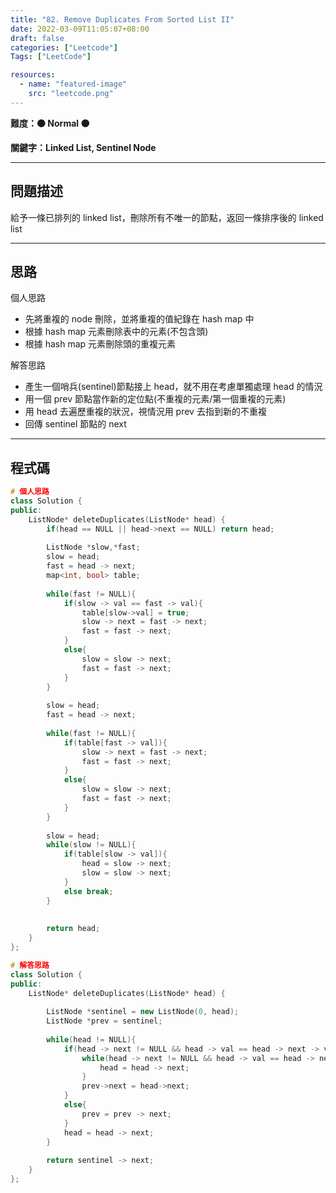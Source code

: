 ```yaml
---
title: "82. Remove Duplicates From Sorted List II"
date: 2022-03-09T11:05:07+08:00
draft: false
categories: ["Leetcode"]
Tags: ["LeetCode"]

resources:
  - name: "featured-image"
    src: "leetcode.png"
---
```


**難度：🟠 Normal 🟠**

**關鍵字：Linked List, Sentinel Node**

<!--more-->
---

## 問題描述

給予一條已排列的 linked list，刪除所有不唯一的節點，返回一條排序後的 linked list

---

## 思路

個人思路
- 先將重複的 node 刪除，並將重複的值紀錄在 hash map 中
- 根據 hash map 元素刪除表中的元素(不包含頭)
- 根據 hash map 元素刪除頭的重複元素

解答思路
- 產生一個哨兵(sentinel)節點接上 head，就不用在考慮單獨處理 head 的情況
- 用一個 prev 節點當作新的定位點(不重複的元素/第一個重複的元素)
- 用 head 去遍歷重複的狀況，視情況用 prev 去指到新的不重複
- 回傳 sentinel 節點的 next

---

## 程式碼

```c++
# 個人思路
class Solution {
public:
    ListNode* deleteDuplicates(ListNode* head) {
        if(head == NULL || head->next == NULL) return head;
        
        ListNode *slow,*fast;
        slow = head;
        fast = head -> next;
        map<int, bool> table;
        
        while(fast != NULL){
            if(slow -> val == fast -> val){
                table[slow->val] = true;
                slow -> next = fast -> next;
                fast = fast -> next;
            }
            else{
                slow = slow -> next;
                fast = fast -> next;
            }
        }
        
        slow = head;
        fast = head -> next;
        
        while(fast != NULL){
            if(table[fast -> val]){
                slow -> next = fast -> next;
                fast = fast -> next;
            }
            else{
                slow = slow -> next;
                fast = fast -> next;
            }
        }
        
        slow = head;
        while(slow != NULL){
            if(table[slow -> val]){
                head = slow -> next; 
                slow = slow -> next;
            }
            else break;
        }
        
        
        return head;
    }
};
```

```c++
# 解答思路
class Solution {
public:
    ListNode* deleteDuplicates(ListNode* head) {
        
        ListNode *sentinel = new ListNode(0, head);
        ListNode *prev = sentinel;
        
        while(head != NULL){
            if(head -> next != NULL && head -> val == head -> next -> val){
                while(head -> next != NULL && head -> val == head -> next -> val){
                    head = head -> next;
                }
                prev->next = head->next;
            }
            else{
                prev = prev -> next;
            }
            head = head -> next;
        }
        
        return sentinel -> next;
    }
};
```
